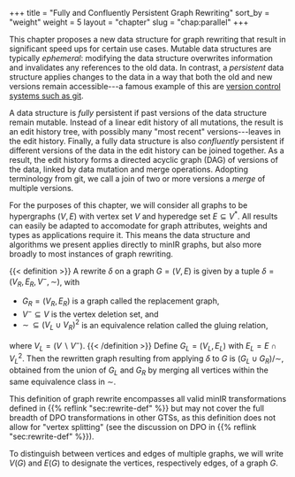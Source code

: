 +++
title = "Fully and Confluently Persistent Graph Rewriting"
sort_by = "weight"
weight = 5
layout = "chapter"
slug = "chap:parallel"
+++

This chapter proposes a new data structure for graph rewriting that result
in significant speed ups for certain use cases.
Mutable data structures are typically _ephemeral_: modifying the data structure
overwrites information and invalidates any references to the old data.
In contrast, a _persistent_ data structure applies changes to the data in a
way that both the old and new versions remain accessible---a famous example of this
are [version control systems such as git](https://martinfowler.com/bliki/VersionControlTools.html).

A data structure is _fully_ persistent if past versions of the data structure remain
mutable. Instead of a linear edit history of all mutations,
the result is an edit history tree,
with possibly many "most recent" versions---leaves in the edit history.
Finally, a fully data structure is also _confluently_ persistent if different versions
of the data in the edit history can be joined together.
As a result, the edit history forms a directed acyclic graph (DAG) of versions of the data,
linked by data mutation and merge operations.
Adopting terminology from git, we call a join of two or more versions a _merge_ of multiple versions.

For the purposes of this chapter, we will consider all graphs to be hypergraphs $(V, E)$
with vertex set $V$ and hyperedge set $E \subseteq V^\ast$.
All results can easily be adapted to accomodate for graph attributes, weights and types
as applications require it.
This means the data structure and algorithms we present applies directly to minIR graphs,
but also more broadly to most instances of graph rewriting.

{{< definition >}}
A rewrite $\delta$ on a graph $G = (V, E)$ is given by a tuple $\delta = (V_R, E_R, V^-, \sim)$,
with
- $G_R = (V_R, E_R)$ is a graph called the replacement graph,
- $V^- \subseteq V$ is the vertex deletion set, and
- $\sim\, \subseteq (V_L \cup V_R)^2$ is an equivalence relation called
the gluing relation,

where $V_L = (V \smallsetminus  V^-)$.
{{< /definition >}}
Define $G_L = (V_L, E_L)$ with $E_L = E \cap V_L^2$. Then the rewritten graph resulting from applying
$\delta$ to $G$ is $(G_L \cup G_R) / \sim$, obtained from the union of $G_L$ and $G_R$ by merging
all vertices within the same equivalence class in $\sim$.

This definition of graph rewrite encompasses all valid minIR transformations defined
in {{% reflink "sec:rewrite-def" %}} but may not cover the full breadth of DPO transformations
in other GTSs, as this definition does not allow for "vertex splitting" (see the discussion on DPO
in {{% reflink "sec:rewrite-def" %}}).

To distinguish between vertices and edges of multiple graphs, we will write $V(G)$ and $E(G)$
to designate the vertices, respectively edges, of a graph $G$.
